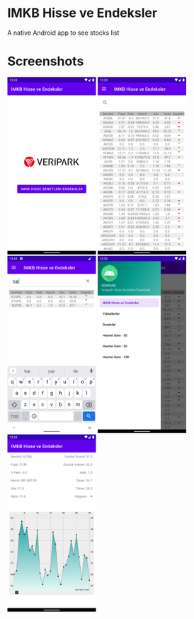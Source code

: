 # IMKB Hisse ve Endeksler
A native Android app to see stocks list

# Screenshots

<img src = "./Screenshots/1.png?raw=true" width ="200" /> <img src = "./Screenshots/2.png?raw=true" width ="200" />
<img src = "./Screenshots/5.png?raw=true" width ="200" /> <img src = "./Screenshots/3.png?raw=true" width ="200" />
<img src = "./Screenshots/4.png?raw=true" width ="200" />